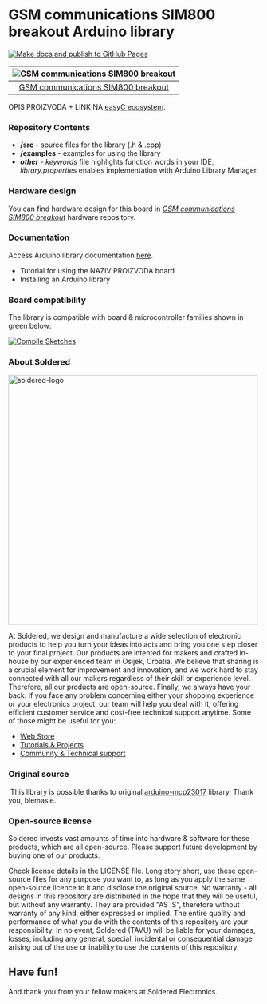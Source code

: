 # GSM communications SIM800 breakout Arduino library

[![Make docs and publish to GitHub Pages](https://github.com/e-radionicacom/Soldered-SIM800L-GSM-Module-Arduino-Library/actions/workflows/make_docs.yml/badge.svg?branch=dev)](https://github.com/e-radionicacom/Soldered-SIM800L-GSM-Module-Arduino-Library/actions/workflows/make_docs.yml)

| ![GSM communications SIM800 breakout](https://upload.wikimedia.org/wikipedia/commons/8/8f/Example_image.svg) |
| :---------------------------------------------------------------------------------------------: |
| [GSM communications SIM800 breakout](https://www.solde.red/333071)                                                            |

OPIS PROIZVODA + LINK NA [easyC ecosystem](https://www.soldered.com/en/easyC). 

### Repository Contents
- **/src** - source files for the library (.h & .cpp)
- **/examples** - examples for using the library
- ***other*** - *keywords* file highlights function words in your IDE, *library.properties* enables implementation with Arduino Library Manager.

### Hardware design
You can find hardware design for this board in [*GSM communications SIM800 breakout*](https://github.com/SolderedElectronics/NAZIVPROIZVODA-hardware-design) hardware repository.

### Documentation

Access Arduino library documentation [here](https://SolderedElectronics.github.io/Soldered-SIM800L-GSM-Module-Arduino-Library/).

- Tutorial for using the NAZIV PROIZVODA board
- Installing an Arduino library

### Board compatibility

The library is compatible with board & microcontroller families shown in green below: 

[![Compile Sketches](http://github-actions.40ants.com/e-radionicacom/Soldered-SIM800L-GSM-Module-Arduino-Library/matrix.svg?branch=dev&only=Compile%20Sketches)](https://github.com/e-radionicacom/Soldered-SIM800L-GSM-Module-Arduino-Library/actions/workflows/compile_test.yml)


### About Soldered
<img src="https://raw.githubusercontent.com/e-radionicacom/Soldered-SIM800L-GSM-Module-Arduino-Library/dev/extras/Soldered-logo-color.png" alt="soldered-logo" width="500"/>

At Soldered, we design and manufacture a wide selection of electronic products to help you turn your ideas into acts and bring you one step closer to your final project. Our products are intented for makers and crafted in-house by our experienced team in Osijek, Croatia. We believe that sharing is a crucial element for improvement and innovation, and we work hard to stay connected with all our makers regardless of their skill or experience level. Therefore, all our products are open-source. Finally, we always have your back. If you face any problem concerning either your shopping experience or your electronics project, our team will help you deal with it, offering efficient customer service and cost-free technical support anytime. Some of those might be useful for you:

- [Web Store](https://www.soldered.com/shop)
- [Tutorials & Projects](https://soldered.com/learn)
- [Community & Technical support](https://soldered.com/community)


### Original source
​
This library is possible thanks to original [arduino-mcp23017](https://github.com/blemasle/arduino-mcp23017) library. Thank you, blemasle. 


### Open-source license
Soldered invests vast amounts of time into hardware & software for these products, which are all open-source. Please support future development by buying one of our products. 

Check license details in the LICENSE file. Long story short, use these open-source files for any purpose you want to, as long as you apply the same open-source licence to it and disclose the original source. No warranty - all designs in this repository are distributed in the hope that they will be useful, but without any warranty. They are provided "AS IS", therefore without warranty of any kind, either expressed or implied. The entire quality and performance of what you do with the contents of this repository are your responsibility. In no event, Soldered (TAVU) will be liable for your damages, losses, including any general, special, incidental or consequential damage arising out of the use or inability to use the contents of this repository. 

## Have fun! 
And thank you from your fellow makers at Soldered Electronics.